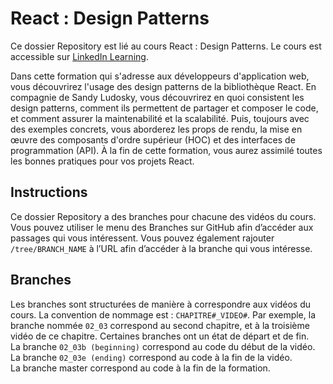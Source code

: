 # React : Design Patterns

Ce dossier Repository est lié au cours React : Design Patterns. Le cours est accessible sur [LinkedIn Learning](https://www.linkedin.com/learning/react-design-patterns).

Dans cette formation qui s'adresse aux développeurs d'application web, vous découvrirez l'usage des design patterns de la bibliothèque React. En compagnie de Sandy Ludosky, vous découvrirez en quoi consistent les design patterns, comment ils permettent de partager et composer le code, et comment assurer la maintenabilité et la scalabilité. Puis, toujours avec des exemples concrets, vous aborderez les props de rendu, la mise en œuvre des composants d'ordre supérieur (HOC) et des interfaces de programmation (API). À la fin de cette formation, vous aurez assimilé toutes les bonnes pratiques pour vos projets React.

## Instructions 

Ce dossier Repository a des branches pour chacune des vidéos du cours. Vous pouvez utiliser le menu des Branches sur GitHub afin d’accéder aux passages qui vous intéressent. Vous pouvez également rajouter `/tree/BRANCH_NAME` à l’URL afin d’accéder à la branche qui vous intéresse. 

## Branches 

Les branches sont structurées de manière à correspondre aux vidéos du cours. La convention de nommage est : `CHAPITRE#_VIDEO#`. Par exemple, la branche nommée `02_03` correspond au second chapitre, et à la troisième vidéo de ce chapitre. Certaines branches ont un état de départ et de fin.  
La branche `02_03b (beginning)` correspond au code du début de la vidéo.  
La branche `02_03e (ending)` correspond au code à la fin de la vidéo.  
La branche master correspond au code à la fin de la formation. 
